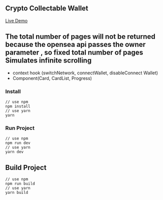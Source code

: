 ## Crypto Collectable Wallet

[Live Demo](https://crypto-collectable-wallet-sanyu1225.vercel.app/)

## The total number of pages will not be returned because the opensea api passes the owner parameter , so fixed total number of pages Simulates infinite scrolling

- context hook (switchNetwork, connectWallet, disableConnect Wallet)
- Component(Card, CardList, Progress)

### Install

```
// use npm
npm install
// use yarn
yarn
```

### Run Project

```
// use npm
npm run dev
// use yarn
yarn dev
```

## Build Project

```
// use npm
npm run build
// use yarn
yarn build
```
